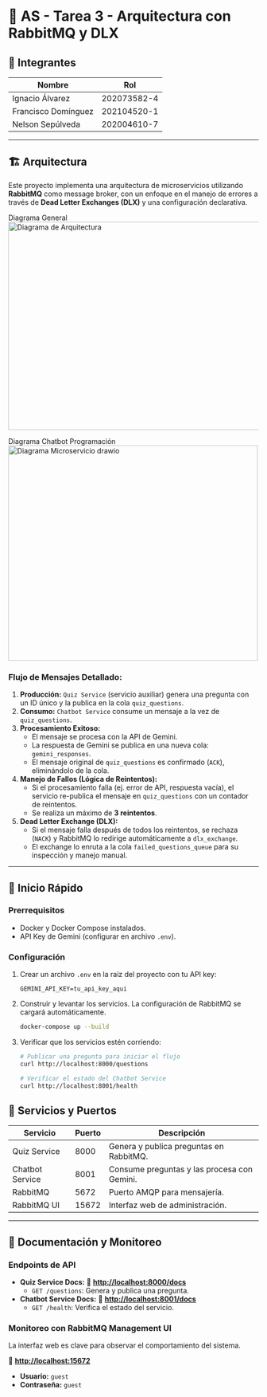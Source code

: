 # 📝 AS - Tarea 3 - Arquitectura con RabbitMQ y DLX

## 👥 Integrantes
| Nombre              | Rol      |
|---------------------|----------------|
| Ignacio Álvarez     | 202073582-4    |
| Francisco Domínguez | 202104520-1    |
| Nelson Sepúlveda    | 202004610-7    |

---

## 🏗️ Arquitectura

Este proyecto implementa una arquitectura de microservicios utilizando **RabbitMQ** como message broker, con un enfoque en el manejo de errores a través de **Dead Letter Exchanges (DLX)** y una configuración declarativa.

Diagrama General   
<img width="920" height="418" alt="Diagrama de Arquitectura" src="https://github.com/user-attachments/assets/1bf85f44-8e11-4d72-805b-a61eefe631aa" />


Diagrama Chatbot Programación   
<img width="502" height="432" alt="Diagrama Microservicio drawio" src="https://github.com/user-attachments/assets/ac25a5f2-aba7-4136-bb2f-bc1b4ce6be66" />

### Flujo de Mensajes Detallado:
1.  **Producción:** `Quiz Service` (servicio auxiliar) genera una pregunta con un ID único y la publica en la cola `quiz_questions`.
2.  **Consumo:** `Chatbot Service` consume un mensaje a la vez de `quiz_questions`.
3.  **Procesamiento Exitoso:**
    *   El mensaje se procesa con la API de Gemini.
    *   La respuesta de Gemini se publica en una nueva cola: `gemini_responses`.
    *   El mensaje original de `quiz_questions` es confirmado (`ACK`), eliminándolo de la cola.
4.  **Manejo de Fallos (Lógica de Reintentos):**
    *   Si el procesamiento falla (ej. error de API, respuesta vacía), el servicio re-publica el mensaje en `quiz_questions` con un contador de reintentos.
    *   Se realiza un máximo de **3 reintentos**.
5.  **Dead Letter Exchange (DLX):**
    *   Si el mensaje falla después de todos los reintentos, se rechaza (`NACK`) y RabbitMQ lo redirige automáticamente a `dlx_exchange`.
    *   El exchange lo enruta a la cola `failed_questions_queue` para su inspección y manejo manual.

---


## 🚀 Inicio Rápido

### Prerrequisitos
- Docker y Docker Compose instalados.
- API Key de Gemini (configurar en archivo `.env`).

### Configuración

1.  Crear un archivo `.env` en la raíz del proyecto con tu API key:
    ```env
    GEMINI_API_KEY=tu_api_key_aqui
    ```

2.  Construir y levantar los servicios. La configuración de RabbitMQ se cargará automáticamente.
    ```bash
    docker-compose up --build
    ```

3.  Verificar que los servicios estén corriendo:
    ```bash
    # Publicar una pregunta para iniciar el flujo
    curl http://localhost:8000/questions

    # Verificar el estado del Chatbot Service
    curl http://localhost:8001/health
    ```

## 🔌 Servicios y Puertos

| Servicio          | Puerto | Descripción                                    |
|-------------------|--------|------------------------------------------------|
| Quiz Service      | 8000   | Genera y publica preguntas en RabbitMQ.        |
| Chatbot Service   | 8001   | Consume preguntas y las procesa con Gemini.    |
| RabbitMQ          | 5672   | Puerto AMQP para mensajería.                   |
| RabbitMQ UI       | 15672  | Interfaz web de administración.                |

---

## 📖 Documentación y Monitoreo

### Endpoints de API
-   **Quiz Service Docs:** 🔗 **[http://localhost:8000/docs](http://localhost:8000/docs)**
    -   `GET /questions`: Genera y publica una pregunta.
-   **Chatbot Service Docs:** 🔗 **[http://localhost:8001/docs](http://localhost:8001/docs)**
    -   `GET /health`: Verifica el estado del servicio.

### Monitoreo con RabbitMQ Management UI
La interfaz web es clave para observar el comportamiento del sistema.

🔗 **[http://localhost:15672](http://localhost:15672)**
-   **Usuario:** `guest`
-   **Contraseña:** `guest`
